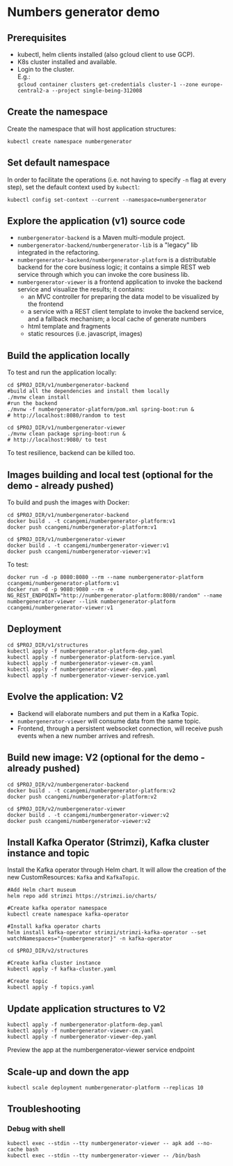 # Numbers generator demo

## Prerequisites
- kubectl, helm clients installed (also gcloud client to use GCP).
- K8s cluster installed and available.
- Login to the cluster.  
  E.g.:  
  ```gcloud container clusters get-credentials cluster-1 --zone europe-central2-a --project single-being-312008```

## Create the namespace
Create the namespace that will host application structures:
```
kubectl create namespace numbergenerator
```

## Set default namespace
In order to facilitate the operations (i.e. not having to specify `-n` flag at every step), set the default context used by `kubectl`:
```
kubectl config set-context --current --namespace=numbergenerator
```

## Explore the application (v1) source code
- `numbergenerator-backend` is a Maven multi-module project.
- `numbergenerator-backend/numbergenerator-lib` is a "legacy" lib integrated in the refactoring.
- `numbergenerator-backend/numbergenerator-platform` is a distributable backend for the core business logic;
  it contains a simple REST web service through which you can invoke the core business lib.
- `numbergenerator-viewer` is a frontend application to invoke the backend service and visualize the results;
  it contains:
  - an MVC controller for preparing the data model to be visualized by the frontend
  - a service with a REST client template to invoke the backend service, and a fallback mechanism; a local cache of generate numbers
  - html template and fragments
  - static resources (i.e. javascript, images)

## Build the application locally
To test and run the application locally:
```
cd $PROJ_DIR/v1/numbergenerator-backend
#build all the dependencies and install them locally
./mvnw clean install 
#run the backend
./mvnw -f numbergenerator-platform/pom.xml spring-boot:run & 
# http://localhost:8080/random to test

cd $PROJ_DIR/v1/numbergenerator-viewer
./mvnw clean package spring-boot:run &
# http://localhost:9080/ to test
```

To test resilience, backend can be killed too.

## Images building and local test (optional for the demo - already pushed)
To build and push the images with Docker:
```
cd $PROJ_DIR/v1/numbergenerator-backend
docker build . -t ccangemi/numbergenerator-platform:v1
docker push ccangemi/numbergenerator-platform:v1

cd $PROJ_DIR/v1/numbergenerator-viewer
docker build . -t ccangemi/numbergenerator-viewer:v1
docker push ccangemi/numbergenerator-viewer:v1
```

To test:
```
docker run -d -p 8080:8080 --rm --name numbergenerator-platform ccangemi/numbergenerator-platform:v1
docker run -d -p 9080:9080 --rm -e NG_REST_ENDPOINT="http://numbergenerator-platform:8080/random" --name numbergenerator-viewer --link numbergenerator-platform ccangemi/numbergenerator-viewer:v1
```

## Deployment
```
cd $PROJ_DIR/v1/structures
kubectl apply -f numbergenerator-platform-dep.yaml
kubectl apply -f numbergenerator-platform-service.yaml
kubectl apply -f numbergenerator-viewer-cm.yaml
kubectl apply -f numbergenerator-viewer-dep.yaml
kubectl apply -f numbergenerator-viewer-service.yaml

```

## Evolve the application: V2

- Backend will elaborate numbers and put them in a Kafka Topic.
- `numbergenerator-viewer` will consume data from the same topic.
- Frontend, through a persistent websocket connection, will receive push events when a new number arrives and refresh.

## Build new image: V2 (optional for the demo - already pushed)
```
cd $PROJ_DIR/v2/numbergenerator-backend
docker build . -t ccangemi/numbergenerator-platform:v2
docker push ccangemi/numbergenerator-platform:v2

cd $PROJ_DIR/v2/numbergenerator-viewer
docker build . -t ccangemi/numbergenerator-viewer:v2
docker push ccangemi/numbergenerator-viewer:v2
```

## Install Kafka Operator (Strimzi), Kafka cluster instance and topic
Install the Kafka operator through Helm chart.
It will allow the creation of the new CustomResources: `Kafka` and `KafkaTopic`.

```
#Add Helm chart museum
helm repo add strimzi https://strimzi.io/charts/

#Create kafka operator namespace
kubectl create namespace kafka-operator

#Install kafka operator charts
helm install kafka-operator strimzi/strimzi-kafka-operator --set watchNamespaces="{numbergenerator}" -n kafka-operator

cd $PROJ_DIR/v2/structures

#Create kafka cluster instance
kubectl apply -f kafka-cluster.yaml

#Create topic
kubectl apply -f topics.yaml
```

## Update application structures to V2
```
kubectl apply -f numbergenerator-platform-dep.yaml
kubectl apply -f numbergenerator-viewer-cm.yaml
kubectl apply -f numbergenerator-viewer-dep.yaml
```

Preview the app at the numbergenerator-viewer service endpoint

## Scale-up and down the app
```
kubectl scale deployment numbergenerator-platform --replicas 10
```

## Troubleshooting
### Debug with shell
```
kubectl exec --stdin --tty numbergenerator-viewer -- apk add --no-cache bash
kubectl exec --stdin --tty numbergenerator-viewer -- /bin/bash
```
